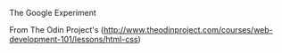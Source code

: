 The Google Experiment

From The Odin Project's (http://www.theodinproject.com/courses/web-development-101/lessons/html-css)